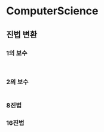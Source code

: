 # ComputerScience

## 진법 변환

### 1의 보수
```output


```

### 2의 보수
```output

```

### 8진법

### 16진법

